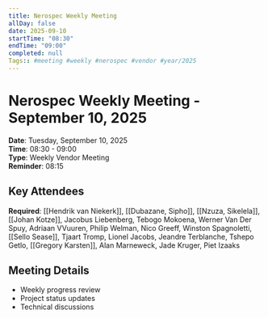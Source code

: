 ```yaml
---
title: Nerospec Weekly Meeting
allDay: false
date: 2025-09-10
startTime: "08:30"
endTime: "09:00"
completed: null
Tags:: #meeting #weekly #nerospec #vendor #year/2025
---
```


# Nerospec Weekly Meeting - September 10, 2025

**Date**: Tuesday, September 10, 2025  
**Time**: 08:30 - 09:00  
**Type**: Weekly Vendor Meeting  
**Reminder**: 08:15

## Key Attendees
**Required**: [[Hendrik van Niekerk]], [[Dubazane, Sipho]], [[Nzuza, Sikelela]], [[Johan Kotze]], Jacobus Liebenberg, Tebogo Mokoena, Werner Van Der Spuy, Adriaan VVuuren, Philip Welman, Nico Greeff, Winston Spagnoletti, [[Sello Sease]], Tjaart Tromp, Lionel Jacobs, Jeandre Terblanche, Tshepo Getlo, [[Gregory Karsten]], Alan Marneweck, Jade Kruger, Piet Izaaks

## Meeting Details
- Weekly progress review
- Project status updates
- Technical discussions